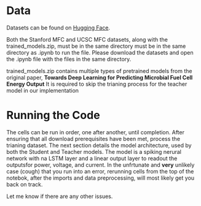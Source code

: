 # Data
Datasets can be found on [Hugging Face](https://huggingface.co/datasets/adunlop621/Soil_MFC/tree/main).

Both the Stanford MFC and UCSC MFC datasets, along with the trained_models.zip, must be in the same directory must be in the same directory as .ipynb to run the file. Please download the datasets and open the .ipynb file with the files in the same directory. 

trained_models.zip contains multiple types of pretrained models from the original paper, **Towards Deep Learning for Predicting Microbial Fuel Cell Energy Output** It is required to skip the trianing process for the teacher model in our implementation

# Running the Code
The cells can be run in order, one after another, until completion. After ensuring that all download prerequisites have been met, process the trianing dataset. The next section details the model architecture, used by both the Student and Teacher models. The model is a spiking nerural network with na LSTM layer and a linear output layer to readout the outputsfor power, voltage, and current. In the unfrtunate and **very** unlikely case (cough) that you run into an error, rerunning cells from the top of the notebok, after the imports and data preprocessing, will most likely get you back on track. 

Let me know if there are any other issues. 
